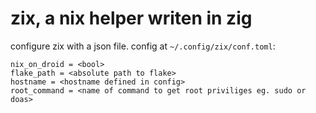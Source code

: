 # zix, a nix helper writen in zig

configure zix with a json file.
config at `~/.config/zix/conf.toml`:

```
nix_on_droid = <bool>
flake_path = <absolute path to flake>
hostname = <hostname defined in config>
root_command = <name of command to get root priviliges eg. sudo or doas>
```
